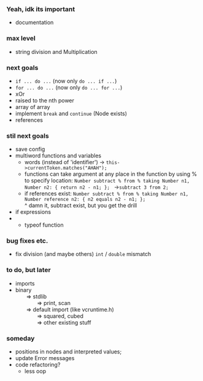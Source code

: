 ### Yeah, idk its important
* documentation

### max level
* string division and Multiplication

### next goals
* `if ... do ...` (now only `do ... if ...`)
* `for ... do ...` (now only `do ... for ...`)
* xOr
* raised to the nth power
* array of array
* implement `break` and `continue` (Node exists)
* references

### stil next goals
* save config
* multiword functions and variables
	- words (instead of 'identifier')
		-> ```this->currentToken.matches("AHAH");```
	- functions can take argument at any place in the function by using % to specify location: ```Number subtract % from % taking Number n1, Number n2: { return n2 - n1; }; ``` ->```subtract 3 from 2;```
	- if references exist: ```Number subtract % from % taking Number n1, Number reference n2: { n2 equals n2 - n1; }; ```</br>
	^ damn it, subtract exist, but you get the drill
* if expressions
* * typeof function
### bug fixes etc.
* fix division (and maybe others) `int` / `double` mismatch

### to do, but later
* imports
* binary </br>
  => stdlib</br>
    => print, scan</br>
  => default import (like vcruntime.h)</br>
    => squared, cubed</br>
    => other existing stuff</br>

### someday
* positions in nodes and interpreted values;
* update Error messages
* code refactoring?
	- less oop

